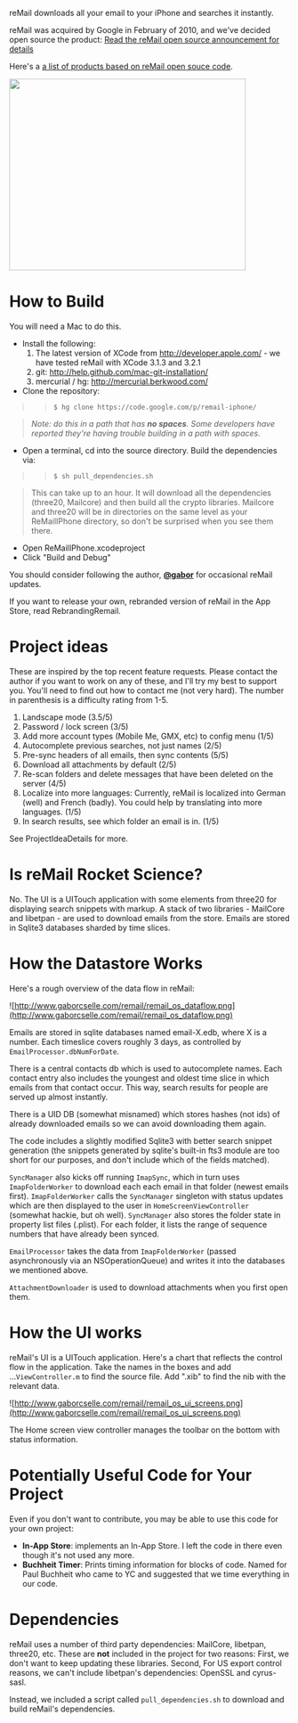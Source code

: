 reMail downloads all your email to your iPhone and searches it instantly.

reMail was acquired by Google in February of 2010, and we've decided open source the product: [Read the reMail open source announcement for details](http://blog.gaborcselle.com/2010/03/remail-is-now-open-source.html)

Here's a [a list of products based on reMail open souce code](BasedOnRemail.md).

<a href='http://www.youtube.com/watch?feature=player_embedded&v=lsRKXfkTlC4' target='_blank'><img src='http://img.youtube.com/vi/lsRKXfkTlC4/0.jpg' width='425' height=344 /></a>

# How to Build #
You will need a Mac to do this.

  * Install the following:
    1. The latest version of XCode from http://developer.apple.com/ - we have tested reMail with XCode 3.1.3 and 3.2.1
    1. git: http://help.github.com/mac-git-installation/
    1. mercurial / hg: http://mercurial.berkwood.com/
  * Clone the repository:
> > `$ hg clone https://code.google.com/p/remail-iphone/`


> _Note: do this in a path that has **no spaces**. Some developers have reported they're having trouble building in a path with spaces._
  * Open a terminal, cd into the source directory. Build the dependencies via:
> > `$ sh pull_dependencies.sh`


> This can take up to an hour. It will download all the dependencies (three20, Mailcore) and then build all the crypto libraries. Mailcore and three20 will be in directories on the same level as your ReMailIPhone directory, so don't be surprised when you see them there.
  * Open ReMailIPhone.xcodeproject
  * Click "Build and Debug"

You should consider following the author, **[@gabor](http://www.twitter.com/gabor)** for occasional reMail updates.

If you want to release your own, rebranded version of reMail in the App Store, read RebrandingRemail.

# Project ideas #
These are inspired by the top recent feature requests. Please contact the author if you want to work on any of these, and I'll try my best to support you. You'll need to find out how to contact me (not very hard). The number in parenthesis is a difficulty rating from 1-5.
  1. Landscape mode (3.5/5)
  1. Password / lock screen (3/5)
  1. Add more account types (Mobile Me, GMX, etc) to config menu (1/5)
  1. Autocomplete previous searches, not just names (2/5)
  1. Pre-sync headers of all emails, then sync contents (5/5)
  1. Download all attachments by default (2/5)
  1. Re-scan folders and delete messages that have been deleted on the server (4/5)
  1. Localize into more languages: Currently, reMail is localized into German (well) and French (badly). You could help by translating into more languages. (1/5)
  1. In search results, see which folder an email is in. (1/5)

See ProjectIdeaDetails for more.

# Is reMail Rocket Science? #
No. The UI is a UITouch application with some elements from three20 for displaying search snippets with  markup. A stack of two libraries - MailCore and libetpan - are used to download emails from the store. Emails are stored in Sqlite3 databases sharded by time slices.

# How the Datastore Works #
Here's a rough overview of the data flow in reMail:

![http://www.gaborcselle.com/remail/remail_os_dataflow.png](http://www.gaborcselle.com/remail/remail_os_dataflow.png)

Emails are stored in sqlite databases named email-X.edb, where X is a number. Each timeslice covers roughly 3 days, as controlled by `EmailProcessor.dbNumForDate`.

There is a central contacts db which is used to autocomplete names. Each contact entry also includes the youngest and oldest time slice in which emails from that contact occur. This way, search results for people are served up almost instantly.

There is a UID DB (somewhat misnamed) which stores hashes (not ids) of already downloaded emails so we can avoid downloading them again.

The code includes a slightly modified Sqlite3 with better search snippet generation (the snippets generated by sqlite's built-in fts3 module are too short for our purposes, and don't include which of the fields matched).

`SyncManager` also kicks off running `ImapSync`, which in turn uses `ImapFolderWorker` to download each each email in that folder (newest emails first). `ImapFolderWorker` calls the `SyncManager` singleton with status updates which are then displayed to the user in `HomeScreenViewController` (somewhat hackie, but oh well). `SyncManager` also stores the folder state in property list files (.plist). For each folder, it lists the range of sequence numbers that have already been synced.

`EmailProcessor` takes the data from `ImapFolderWorker` (passed asynchronously via an NSOperationQueue) and writes it into the databases we mentioned above.

`AttachmentDownloader` is used to download attachments when you first open them.

# How the UI works #
reMail's UI is a UITouch application. Here's a chart that reflects the control flow in the application. Take the names in the boxes and add ...`ViewController.m` to find the source file. Add ".xib" to find the nib with the relevant data.

![http://www.gaborcselle.com/remail/remail_os_ui_screens.png](http://www.gaborcselle.com/remail/remail_os_ui_screens.png)

The Home screen view controller manages the toolbar on the bottom with status information.

# Potentially Useful Code for Your Project #
Even if you don't want to contribute, you may be able to use this code for your own project:

  * **In-App Store**: implements an In-App Store. I left the code in there even though it's not used any more.
  * **Buchheit Timer**: Prints timing information for blocks of code. Named for Paul Buchheit who came to YC and suggested that we time everything in our code.

# Dependencies #
reMail uses a number of third party dependencies: MailCore, libetpan, three20, etc. These are **not** included in the project for two reasons: First, we don't want to keep updating these libraries. Second, For US export control reasons, we can't include libetpan's dependencies: OpenSSL and cyrus-sasl.

Instead, we included a script called `pull_dependencies.sh` to download and build reMail's dependencies.